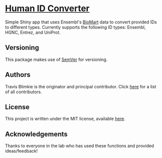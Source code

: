 # [**Human ID Converter**](https://travis-m-blimkie.shinyapps.io/HumanIDConverter/)
Simple Shiny app that uses Ensembl's
[BioMart](http://ensemblgenomes.org/info/access/biomart) data to convert
provided IDs to different types. Currently supports the following ID types:
Ensembl, HGNC, Entrez, and UniProt.

## Versioning
This package makes use of [SemVer](https://semver.org/) for versioning.

## Authors
Travis Blimkie is the originator and principal contributor. Click
[here](https://github.com/travis-m-blimkie/tRavis/graphs/contributors) for a
list of all contributors.

## License
This project is written under the MIT license, available
[here](https://github.com/travis-m-blimkie/tRavis/blob/master/LICENSE.md).

## Acknowledgements
Thanks to everyone in the lab who has used these functions and provided
ideas/feedback!
